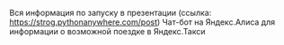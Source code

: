 Вся информация по запуску в презентации (ссылка: https://strog.pythonanywhere.com/post)
Чат-бот на Яндекс.Алиса для информации о возможной поездке в Яндекс.Такси
